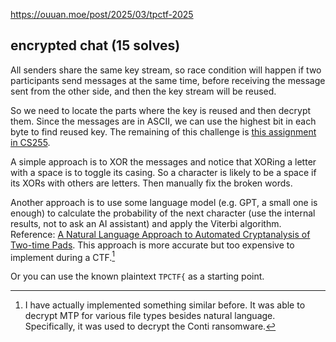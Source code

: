 https://ouuan.moe/post/2025/03/tpctf-2025

## encrypted chat (15 solves)

All senders share the same key stream, so race condition will happen if two participants send messages at the same time, before receiving the message sent from the other side, and then the key stream will be reused.

So we need to locate the parts where the key is reused and then decrypt them. Since the messages are in ASCII, we can use the highest bit in each byte to find reused key. The remaining of this challenge is [this assignment in CS255](https://crypto.stanford.edu/~dabo/cs255/hw_and_proj/hw1.html).

A simple approach is to XOR the messages and notice that XORing a letter with a space is to toggle its casing. So a character is likely to be a space if its XORs with others are letters. Then manually fix the broken words.

Another approach is to use some language model (e.g. GPT, a small one is enough) to calculate the probability of the next character (use the internal results, not to ask an AI assistant) and apply the Viterbi algorithm. Reference: [A Natural Language Approach to Automated Cryptanalysis of Two-time Pads](https://dl.acm.org/doi/abs/10.1145/1180405.1180435). This approach is more accurate but too expensive to implement during a CTF.[^gpt-viterbi]

[^gpt-viterbi]: I have actually implemented something similar before. It was able to decrypt MTP for various file types besides natural language. Specifically, it was used to decrypt the Conti ransomware.

Or you can use the known plaintext `TPCTF{` as a starting point.
